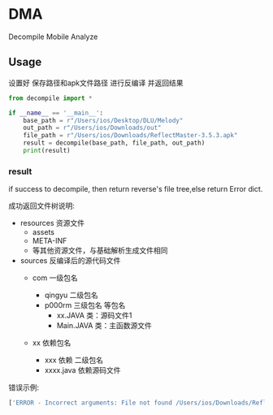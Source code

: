 # DMA

Decompile Mobile Analyze

## Usage
设置好 保存路径和apk文件路径 进行反编译 并返回结果
```python
from decompile import *

if __name__ == '__main__':
    base_path = r"/Users/ios/Desktop/DLU/Melody"
    out_path = r"/Users/ios/Downloads/out"
    file_path = r"/Users/ios/Downloads/ReflectMaster-3.5.3.apk"
    result = decompile(base_path, file_path, out_path)
    print(result)
```
### result 
if success to decompile, then return reverse's file tree,else return Error dict.

成功返回文件树说明:
- resources 资源文件
  - assets
  - META-INF
  - 等其他资源文件，与基础解析生成文件相同  
- sources  反编译后的源代码文件
  - com 一级包名
    - qingyu 二级包名
    - p000rm 三级包名  等包名
      - xx.JAVA 类：源码文件1
      - Main.JAVA 类：主函数源文件
    
  - xx 依赖包名
    - xxx 依赖 二级包名
     - xxxx.java 依赖源码文件
    
错误示例:
``` python
['ERROR - Incorrect arguments: File not found /Users/ios/Downloads/ReflectMaster-3.5.3.apk1', '']
```
